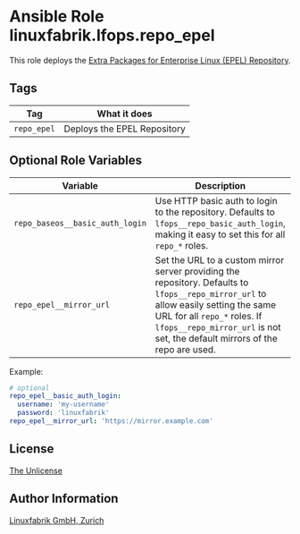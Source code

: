 # Ansible Role linuxfabrik.lfops.repo_epel

This role deploys the [Extra Packages for Enterprise Linux (EPEL) Repository](https://docs.fedoraproject.org/en-US/epel/).


## Tags

| Tag         | What it does                |
| ---         | ------------                |
| `repo_epel` | Deploys the EPEL Repository |


## Optional Role Variables

| Variable | Description | Default Value |
| -------- | ----------- | ------------- |
| `repo_baseos__basic_auth_login` | Use HTTP basic auth to login to the repository. Defaults to `lfops__repo_basic_auth_login`, making it easy to set this for all `repo_*` roles. | `{{ lfops__repo_basic_auth_login \| default("") }}` |
| `repo_epel__mirror_url` | Set the URL to a custom mirror server providing the repository. Defaults to `lfops__repo_mirror_url` to allow easily setting the same URL for all `repo_*` roles. If `lfops__repo_mirror_url` is not set, the default mirrors of the repo are used. | `'{{ lfops__repo_mirror_url | default("") }}'` |

Example:
```yaml
# optional
repo_epel__basic_auth_login:
  username: 'my-username'
  password: 'linuxfabrik'
repo_epel__mirror_url: 'https://mirror.example.com'
```


## License

[The Unlicense](https://unlicense.org/)


## Author Information

[Linuxfabrik GmbH, Zurich](https://www.linuxfabrik.ch)
